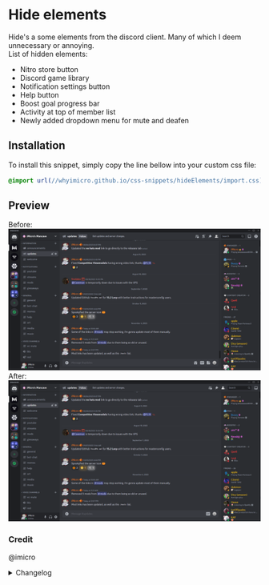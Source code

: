 # Hide elements

Hide's a some elements from the discord client. Many of which I deem unnecessary or annoying. <br>
List of hidden elements:

- Nitro store button
- Discord game library
- Notification settings button
- Help button
- Boost goal progress bar
- Activity at top of member list
- Newly added dropdown menu for mute and deafen

## Installation

To install this snippet, simply copy the line bellow into your custom css file:

```css
@import url(//whyimicro.github.io/css-snippets/hideElements/import.css);
```

## Preview

Before:
![image](https://raw.githubusercontent.com/WhyiMicro/css-snippets/main/_previews/hideElements1.png)
After:
![image](https://raw.githubusercontent.com/WhyiMicro/css-snippets/main/_previews/hideElements2.png)

### Credit

@imicro

<details>
<summary>Changelog</summary>

## 1.1.0

- Removed irelevant stuff with new UI rework

## 1.0.0

- Moved from old repo to new one

</details>

